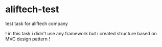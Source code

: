 # aliftech-test
test task for aliftech company

! in this task i didn't use any framework but i created structure based on MVC design pattern !
